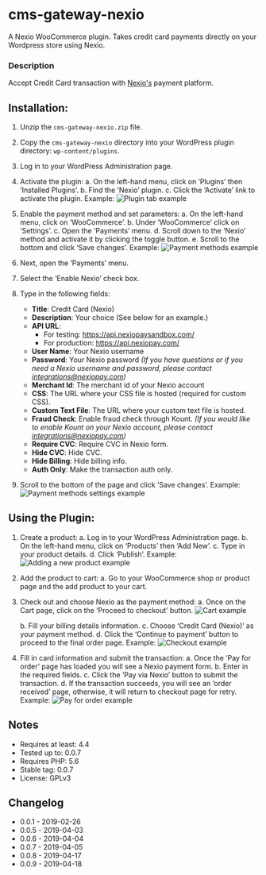 # cms-gateway-nexio
A Nexio WooCommerce plugin. Takes credit card payments directly on your Wordpress store using Nexio.

### Description

Accept Credit Card transaction with [Nexio's](https://nexiopay.com/) payment platform. 

## Installation:

1. Unzip the `cms-gateway-nexio.zip` file.
2. Copy the `cms-gateway-nexio` directory into your WordPress plugin directory: `wp-content/plugins`.
3. Log in to your WordPress Administration page.
4. Activate the plugin:
    a. On the left-hand menu, click on ‘Plugins’ then ‘Installed Plugins’.
    b. Find the ‘Nexio’ plugin.
    c. Click the ‘Activate’ link to activate the plugin.
Example:
![Plugin tab example](screenshots/installedPlugins.png)

5. Enable the payment method and set parameters:
    a. On the left-hand menu, click on ‘WooCommerce’.
    b. Under ‘WooCommerce’ click on ‘Settings’.
    c. Open the ‘Payments’ menu.
    d. Scroll down to the ‘Nexio’ method and activate it by clicking the toggle button.
    e. Scroll to the bottom and click ‘Save changes’.
Example:
![Payment methods example](screenshots/paymentMethods.png)

6. Next, open the ‘Payments’ menu.
7. Select the ‘Enable Nexio’ check box.
8. Type in the following fields:
    - **Title**: Credit Card (Nexio)
    - **Description**: Your choice (See below for an example.)
    - **API URL**:
        - For testing: https://api.nexiopaysandbox.com/
        - For production: https://api.nexiopay.com/
    - **User Name**: Your Nexio username
    - **Password**: Your Nexio password
        _(If you have questions or if you need a Nexio username and password, please contact integrations@nexiopay.com)_
    - **Merchant Id**: The merchant id of your Nexio account
    - **CSS**: The URL where your CSS file is hosted (required for custom CSS).
    - **Custom Text File**: The URL where your custom text file is hosted.
    - **Fraud Check**: Enable fraud check through Kount.
        _(If you would like to enable Kount on your Nexio account, please contact integrations@nexiopay.com)_
    - **Require CVC**: Require CVC in Nexio form.
    - **Hide CVC**: Hide CVC.
    - **Hide Billing**: Hide billing info.
    - **Auth Only**: Make the transaction auth only.
9. Scroll to the bottom of the page and click ‘Save changes’.
Example:
![Payment methods settings example](screenshots/paymentMethodSettings.png)

## Using the Plugin:
1. Create a product:
    a. Log in to your WordPress Administration page.
    b. On the left-hand menu, click on ‘Products’ then ‘Add New’.
    c. Type in your product details.
    d. Click ‘Publish’.
Example:
![Adding a new product example](screenshots/addNewProduct.png)


2. Add the product to cart:
    a. Go to your WooCommerce shop or product page and the add product to your cart.

3. Check out and choose Nexio as the payment method:
    a. Once on the Cart page, click on the ‘Proceed to checkout’ button.
    ![Cart example](screenshots/cart.png)

    b. Fill your billing details information.
    c. Choose ‘Credit Card (Nexio)’ as your payment method.
    d. Click the ‘Continue to payment’ button to proceed to the final order page.
    Example:
    ![Checkout example](screenshots/checkout.png)
    
4. Fill in card information and submit the transaction:
    a. Once the ‘Pay for order’ page has loaded you will see a Nexio payment form.
    b. Enter in the required fields.
    c. Click the ‘Pay via Nexio’ button to submit the transaction.
    d. If the transaction succeeds, you will see an ‘order received’ page, otherwise, it will return to checkout page for retry.
    Example:
    ![Pay for order example](screenshots/payForOrder.png)


## Notes
- Requires at least: 4.4
- Tested up to: 0.0.7
- Requires PHP: 5.6
- Stable tag: 0.0.7
- License: GPLv3


## Changelog
* 0.0.1 - 2019-02-26
* 0.0.5 - 2019-04-03
* 0.0.6 - 2019-04-04
* 0.0.7 - 2019-04-05
* 0.0.8 - 2019-04-17
* 0.0.9 - 2019-04-18
